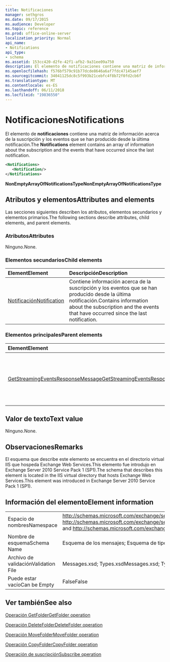 ```yaml
---
title: Notificaciones
manager: sethgros
ms.date: 09/17/2015
ms.audience: Developer
ms.topic: reference
ms.prod: office-online-server
localization_priority: Normal
api_name:
- Notifications
api_type:
- schema
ms.assetid: 153cc420-d2fe-42f1-afb2-9a31ee09a750
description: El elemento de notificaciones contiene una matriz de información acerca de la suscripción y los eventos que se han producido desde la última notificación.
ms.openlocfilehash: f576bf579c91b77dcde8646a6af7fdc47145aef7
ms.sourcegitcommit: 34041125dc8c5f993b21cebfc4f8b72f0fd2cb6f
ms.translationtype: MT
ms.contentlocale: es-ES
ms.lasthandoff: 06/11/2018
ms.locfileid: "19836550"
---
```

# <a name="notifications"></a><span data-ttu-id="60a58-103">Notificaciones</span><span class="sxs-lookup"><span data-stu-id="60a58-103">Notifications</span></span>

<span data-ttu-id="60a58-104">El elemento de **notificaciones** contiene una matriz de información acerca de la suscripción y los eventos que se han producido desde la última notificación.</span><span class="sxs-lookup"><span data-stu-id="60a58-104">The **Notifications** element contains an array of information about the subscription and the events that have occurred since the last notification.</span></span> 
  
```xml
<Notifications>
   <Notification/>
</Notifications>
```

 <span data-ttu-id="60a58-105">**NonEmptyArrayOfNotificationsType**</span><span class="sxs-lookup"><span data-stu-id="60a58-105">**NonEmptyArrayOfNotificationsType**</span></span>
## <a name="attributes-and-elements"></a><span data-ttu-id="60a58-106">Atributos y elementos</span><span class="sxs-lookup"><span data-stu-id="60a58-106">Attributes and elements</span></span>

<span data-ttu-id="60a58-107">Las secciones siguientes describen los atributos, elementos secundarios y elementos primarios.</span><span class="sxs-lookup"><span data-stu-id="60a58-107">The following sections describe attributes, child elements, and parent elements.</span></span>
  
### <a name="attributes"></a><span data-ttu-id="60a58-108">Atributos</span><span class="sxs-lookup"><span data-stu-id="60a58-108">Attributes</span></span>

<span data-ttu-id="60a58-109">Ninguno.</span><span class="sxs-lookup"><span data-stu-id="60a58-109">None.</span></span>
  
### <a name="child-elements"></a><span data-ttu-id="60a58-110">Elementos secundarios</span><span class="sxs-lookup"><span data-stu-id="60a58-110">Child elements</span></span>

|<span data-ttu-id="60a58-111">**Element**</span><span class="sxs-lookup"><span data-stu-id="60a58-111">**Element**</span></span>|<span data-ttu-id="60a58-112">**Descripción**</span><span class="sxs-lookup"><span data-stu-id="60a58-112">**Description**</span></span>|
|:-----|:-----|
|[<span data-ttu-id="60a58-113">Notificación</span><span class="sxs-lookup"><span data-stu-id="60a58-113">Notification</span></span>](notification-ex15websvcsotherref.md) <br/> |<span data-ttu-id="60a58-114">Contiene información acerca de la suscripción y los eventos que se han producido desde la última notificación.</span><span class="sxs-lookup"><span data-stu-id="60a58-114">Contains information about the subscription and the events that have occurred since the last notification.</span></span>  <br/> |
   
### <a name="parent-elements"></a><span data-ttu-id="60a58-115">Elementos principales</span><span class="sxs-lookup"><span data-stu-id="60a58-115">Parent elements</span></span>

|<span data-ttu-id="60a58-116">**Element**</span><span class="sxs-lookup"><span data-stu-id="60a58-116">**Element**</span></span>|<span data-ttu-id="60a58-117">**Descripción**</span><span class="sxs-lookup"><span data-stu-id="60a58-117">**Description**</span></span>|
|:-----|:-----|
|[<span data-ttu-id="60a58-118">GetStreamingEventsResponseMessage</span><span class="sxs-lookup"><span data-stu-id="60a58-118">GetStreamingEventsResponseMessage</span></span>](getstreamingeventsresponsemessage.md) <br/> |<span data-ttu-id="60a58-119">Contiene el estado y el resultado de una única solicitud de [operación GetStreamingEvents](getstreamingevents-operation.md) .</span><span class="sxs-lookup"><span data-stu-id="60a58-119">Contains the status and result of a single [GetStreamingEvents operation](getstreamingevents-operation.md) request.</span></span>  <br/> |
   
## <a name="text-value"></a><span data-ttu-id="60a58-120">Valor de texto</span><span class="sxs-lookup"><span data-stu-id="60a58-120">Text value</span></span>

<span data-ttu-id="60a58-121">Ninguno.</span><span class="sxs-lookup"><span data-stu-id="60a58-121">None.</span></span>
  
## <a name="remarks"></a><span data-ttu-id="60a58-122">Observaciones</span><span class="sxs-lookup"><span data-stu-id="60a58-122">Remarks</span></span>

<span data-ttu-id="60a58-123">El esquema que describe este elemento se encuentra en el directorio virtual IIS que hospeda Exchange Web Services.This elemento fue introdujo en Exchange Server 2010 Service Pack 1 (SP1).</span><span class="sxs-lookup"><span data-stu-id="60a58-123">The schema that describes this element is located in the IIS virtual directory that hosts Exchange Web Services.This element was introduced in Exchange Server 2010 Service Pack 1 (SP1).</span></span>
  
## <a name="element-information"></a><span data-ttu-id="60a58-124">Información del elemento</span><span class="sxs-lookup"><span data-stu-id="60a58-124">Element information</span></span>

|||
|:-----|:-----|
|<span data-ttu-id="60a58-125">Espacio de nombres</span><span class="sxs-lookup"><span data-stu-id="60a58-125">Namespace</span></span>  <br/> |<span data-ttu-id="60a58-126">http://schemas.microsoft.com/exchange/services/2006/messages y http://schemas.microsoft.com/exchange/services/2006/types</span><span class="sxs-lookup"><span data-stu-id="60a58-126">http://schemas.microsoft.com/exchange/services/2006/messages and http://schemas.microsoft.com/exchange/services/2006/types</span></span>  <br/> |
|<span data-ttu-id="60a58-127">Nombre de esquema</span><span class="sxs-lookup"><span data-stu-id="60a58-127">Schema Name</span></span>  <br/> |<span data-ttu-id="60a58-128">Esquema de los mensajes; Esquema de tipos</span><span class="sxs-lookup"><span data-stu-id="60a58-128">Messages schema; Types schema</span></span>  <br/> |
|<span data-ttu-id="60a58-129">Archivo de validación</span><span class="sxs-lookup"><span data-stu-id="60a58-129">Validation File</span></span>  <br/> |<span data-ttu-id="60a58-130">Messages.xsd; Types.xsd</span><span class="sxs-lookup"><span data-stu-id="60a58-130">Messages.xsd; Types.xsd</span></span>  <br/> |
|<span data-ttu-id="60a58-131">Puede estar vacío</span><span class="sxs-lookup"><span data-stu-id="60a58-131">Can be Empty</span></span>  <br/> |<span data-ttu-id="60a58-132">False</span><span class="sxs-lookup"><span data-stu-id="60a58-132">False</span></span>  <br/> |
   
## <a name="see-also"></a><span data-ttu-id="60a58-133">Ver también</span><span class="sxs-lookup"><span data-stu-id="60a58-133">See also</span></span>



[<span data-ttu-id="60a58-134">Operación GetFolder</span><span class="sxs-lookup"><span data-stu-id="60a58-134">GetFolder operation</span></span>](getfolder-operation.md)
  
[<span data-ttu-id="60a58-135">Operación DeleteFolder</span><span class="sxs-lookup"><span data-stu-id="60a58-135">DeleteFolder operation</span></span>](deletefolder-operation.md)
  
[<span data-ttu-id="60a58-136">Operación MoveFolder</span><span class="sxs-lookup"><span data-stu-id="60a58-136">MoveFolder operation</span></span>](movefolder-operation.md)
  
[<span data-ttu-id="60a58-137">Operación CopyFolder</span><span class="sxs-lookup"><span data-stu-id="60a58-137">CopyFolder operation</span></span>](copyfolder-operation.md)
  
[<span data-ttu-id="60a58-138">Operación de suscripción</span><span class="sxs-lookup"><span data-stu-id="60a58-138">Subscribe operation</span></span>](subscribe-operation.md)


